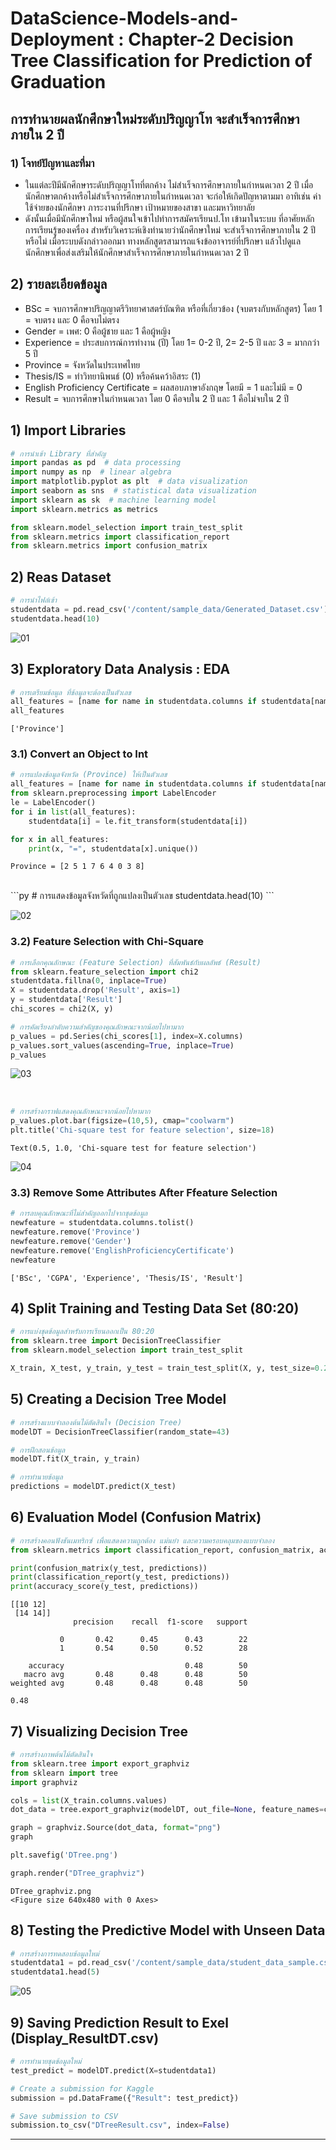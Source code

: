# DataScience-Models-and-Deployment : Chapter-2 Decision Tree Classification for Prediction of Graduation

## การทำนายผลนักศึกษาใหม่ระดับปริญญาโท จะสำเร็จการศึกษาภายใน 2 ปี

### 1) โจทย์ปัญหาและที่มา
- ในแต่ละปีมีนักศึกษาระดับปริญญาโทที่ตกค้าง ไม่สำเร็จการศึกษาภายในกำหนดเวลา 2 ปี เมื่อนักศึกษาตกค้างหรือไม่สำเร็จการศึกษาภายในกำหนดเวลา จะก่อให้เกิดปัญหาตามมา อาทิเช่น ค่าใช้จ่ายของนักศึกษา ภาระงานที่ปรึกษา เป้าหมายของสาขา และมหาวิทยาลัย
- ดังนั้นเมื่อมีนักศึกษาใหม่ หรือผู้สนใจเข้าไปทำการสมัครเรียนป.โท เข้ามาในระบบ ที่อาศัยหลักการเรียนรู้ของเครื่อง สำหรับวิเคราะห์เชิงทำนายว่านักศึกษาใหม่ จะสำเร็จการศึกษาภายใน 2 ปี หรือไม่ เมื่อระบบดังกล่าวออกมา ทางหลักสูตรสามารถแจ้งข้ออาจารย์ที่ปรึกษา แล้วไปดูแลนักศึกษาเพื่อส่งเสริมให้นักศึกษาสำเร็จการศึกษาภายในกำหนดเวลา 2 ปี

## 2) รายละเอียดข้อมูล
- BSc = จบการศึกษาปริญญาตรีวิทยาศาสตร์บัณฑิต หรือที่เกี่ยวข้อง (จบตรงกับหลักสูตร) โดย 1 = จบตรง และ 0 คือจบไม่ตรง
- Gender = เพศ: 0 คือผู้ชาย และ 1 คือผู้หญิง
- Experience = ประสบการณ์การทำงาน (ปี) โดย 1= 0-2 ปี, 2= 2-5 ปี และ 3 = มากกว่า 5 ปี
- Province = จังหวัดในประเทศไทย
- Thesis/IS = ทำวิทยานิพนธ์ (0) หรือค้นคว้าอิสระ (1)
- English Proficiency Certificate = ผลสอบภาษาอังกฤษ โดยมี = 1 และไม่มี = 0
- Result = จบการศึกษาในกำหนดเวลา โดย 0 คือจบใน 2 ปี และ 1 คือไม่จบใน 2 ปี



## 1) Import Libraries

```py
# การนำเข้า Library ที่สำคัญ
import pandas as pd  # data processing
import numpy as np  # linear algebra
import matplotlib.pyplot as plt  # data visualization
import seaborn as sns  # statistical data visualization
import sklearn as sk  # machine learning model
import sklearn.metrics as metrics

from sklearn.model_selection import train_test_split
from sklearn.metrics import classification_report
from sklearn.metrics import confusion_matrix
```

## 2) Reas Dataset
```py
# การนำไฟล์เข้า
studentdata = pd.read_csv('/content/sample_data/Generated_Dataset.csv')
studentdata.head(10)
```

![01](/01.png)

## 3) Exploratory Data Analysis : EDA
```py
# การเตรียมข้อมูล ที่ข้อมูลจะต้องเป็นตัวเลข
all_features = [name for name in studentdata.columns if studentdata[name].dtype == 'object']
all_features
```

```shell
['Province']
```

### 3.1) Convert an Object to Int
```py
# การแปลงข้อมูลจังหวัด (Province) ให้เป็นตัวเลข
all_features = [name for name in studentdata.columns if studentdata[name].dtype == 'object']
from sklearn.preprocessing import LabelEncoder
le = LabelEncoder()
for i in list(all_features):
    studentdata[i] = le.fit_transform(studentdata[i])

for x in all_features:
    print(x, "=", studentdata[x].unique())
```

```shell
Province = [2 5 1 7 6 4 0 3 8]
```

<br>
```py
# การแสดงข้อมูลจังหวัดที่ถูกแปลงเป็นตัวเลข
studentdata.head(10)
```

![02](/02.png)

### 3.2) Feature Selection with Chi-Square
```py
# การเลือกคุณลักษณะ (Feature Selection) ที่สัมพันธ์กับผลลัพธ์ (Result)
from sklearn.feature_selection import chi2
studentdata.fillna(0, inplace=True)
X = studentdata.drop('Result', axis=1)
y = studentdata['Result']
chi_scores = chi2(X, y)

# การคัดเรียงลำดับความสำคัญของคุณลักษณะจากน้อยไปหามาก
p_values = pd.Series(chi_scores[1], index=X.columns)
p_values.sort_values(ascending=True, inplace=True)
p_values
```

![03](/03.png)

<br>

```py
# การสร้างกราฟแสดงคุณลักษณะจากน้อยไปหามาก
p_values.plot.bar(figsize=(10,5), cmap="coolwarm")
plt.title('Chi-square test for feature selection', size=18)
```

```shell
Text(0.5, 1.0, 'Chi-square test for feature selection')
```

![04](/04.png)

### 3.3) Remove Some Attributes After Ffeature Selection

```py
# การลบคุณลักษณะที่ไม่สำคัญออกไปจากชุดข้อมูล
newfeature = studentdata.columns.tolist()
newfeature.remove('Province')
newfeature.remove('Gender')
newfeature.remove('EnglishProficiencyCertificate')
newfeature
```

```shell
['BSc', 'CGPA', 'Experience', 'Thesis/IS', 'Result']
```

## 4) Split Training and Testing Data Set (80:20)
```python
# การแบ่งชุดข้อมูลสำหรับการเรียนออกเป็น 80:20
from sklearn.tree import DecisionTreeClassifier
from sklearn.model_selection import train_test_split

X_train, X_test, y_train, y_test = train_test_split(X, y, test_size=0.2, random_state=1)
```

## 5) Creating a Decision Tree Model
```py
# การสร้างแบบจำลองต้นไม้ตัดสินใจ (Decision Tree)
modelDT = DecisionTreeClassifier(random_state=43)

# การฝึกสอนข้อมูล
modelDT.fit(X_train, y_train)

# การทำนายข้อมูล
predictions = modelDT.predict(X_test)
```

## 6) Evaluation Model (Confusion Matrix)
```py
# การสร้างคอนฟังชันเมทริกซ์ เพื่อแสดงความถูกต้อง แม่นยำ และความครอบคลุมของแบบจำลอง
from sklearn.metrics import classification_report, confusion_matrix, accuracy_score

print(confusion_matrix(y_test, predictions))
print(classification_report(y_test, predictions))
print(accuracy_score(y_test, predictions))
```

```shell
[[10 12]
 [14 14]]
              precision    recall  f1-score   support

           0       0.42      0.45      0.43        22
           1       0.54      0.50      0.52        28

    accuracy                           0.48        50
   macro avg       0.48      0.48      0.48        50
weighted avg       0.48      0.48      0.48        50

0.48
```

## 7) Visualizing Decision Tree

```py
# การสร้างภาพต้นไม้ตัดสินใจ
from sklearn.tree import export_graphviz
from sklearn import tree
import graphviz

cols = list(X_train.columns.values)
dot_data = tree.export_graphviz(modelDT, out_file=None, feature_names=cols)

graph = graphviz.Source(dot_data, format="png")
graph

plt.savefig('DTree.png')

graph.render("DTree_graphviz")
```

```shell
DTree_graphviz.png
<Figure size 640x480 with 0 Axes>
```

## 8) Testing the Predictive Model with Unseen Data

```py
# การสร้างการทดสอบข้อมูลใหม่
studentdata1 = pd.read_csv('/content/sample_data/student_data_sample.csv')
studentdata1.head(5)
```

![05](/05.png)

## 9) Saving Prediction Result to Exel (Display_ResultDT.csv)
```py
# การทำนายชุดข้อมูลใหม่
test_predict = modelDT.predict(X=studentdata1)

# Create a submission for Kaggle
submission = pd.DataFrame({"Result": test_predict})

# Save submission to CSV
submission.to_csv("DTreeResult.csv", index=False)
```

---